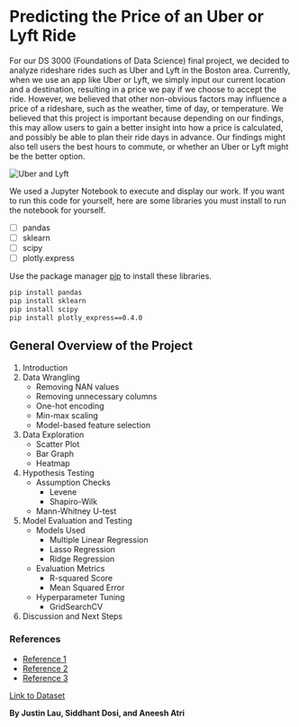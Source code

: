 # Predicting the Price of an Uber or Lyft Ride

For our DS 3000 (Foundations of Data Science) final project, we decided to analyze rideshare rides such as Uber and Lyft in the Boston area. Currently, when we use an app like Uber or Lyft, we simply input our current location and a destination, resulting in a price we pay if we choose to accept the ride. However, we believed that other non-obvious factors may influence a price of a rideshare, such as the weather, time of day, or temperature. We believed that this project is important because depending on our findings, this may allow users to gain a better insight into how a price is calculated, and possibly be able to plan their ride days in advance. Our findings might also tell users the best hours to commute, or whether an Uber or Lyft might be the better option.

![Uber and Lyft](https://miro.medium.com/max/1000/1*OLXiBSIR4zfrwXBI_emrgQ.png)

We used a Jupyter Notebook to execute and display our work. If you want to run this code for yourself, here are some libraries you must install to run the notebook for yourself.

- [ ] pandas
- [ ] sklearn
- [ ] scipy
- [ ] plotly.express

Use the package manager [pip](https://pip.pypa.io/en/stable/) to install these libraries.

```bash
pip install pandas
pip install sklearn
pip install scipy
pip install plotly_express==0.4.0
```

## General Overview of the Project
1. Introduction
2. Data Wrangling
    * Removing NAN values
    * Removing unnecessary columns
    * One-hot encoding
    * Min-max scaling
    * Model-based feature selection
3. Data Exploration
    * Scatter Plot
    * Bar Graph
    * Heatmap
4. Hypothesis Testing
    * Assumption Checks
        * Levene
        * Shapiro-Wilk
    * Mann-Whitney U-test
5. Model Evaluation and Testing
    * Models Used
        * Multiple Linear Regression
        * Lasso Regression
        * Ridge Regression
    * Evaluation Metrics
        * R-squared Score
        * Mean Squared Error
    * Hyperparameter Tuning
        * GridSearchCV
6. Discussion and Next Steps

### References
* [Reference 1](https://medium.com/@malaiiyy/presenting-to-you-the-lyft-and-uber-price-predictor-known-as-the-ride-hailer-47dea6dc7a9a)
* [Reference 2](https://www.naefrontiers.org/184199/Abstract)
* [Reference 3](https://mds.marshall.edu/cgi/viewcontent.cgi?article=2263&context=etd)

[Link to Dataset](https://www.kaggle.com/brllrb/uber-and-lyft-dataset-boston-ma)

**By Justin Lau, Siddhant Dosi, and Aneesh Atri**
